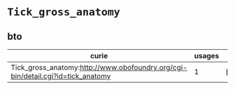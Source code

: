 # `Tick_gross_anatomy`

## bto

| curie                                                                           |   usages | nodes                                             |
|---------------------------------------------------------------------------------|----------|---------------------------------------------------|
| Tick_gross_anatomy:http://www.obofoundry.org/cgi-bin/detail.cgi?id=tick_anatomy |        1 | [BTO:0001871](https://bioregistry.io/BTO:0001871) |

